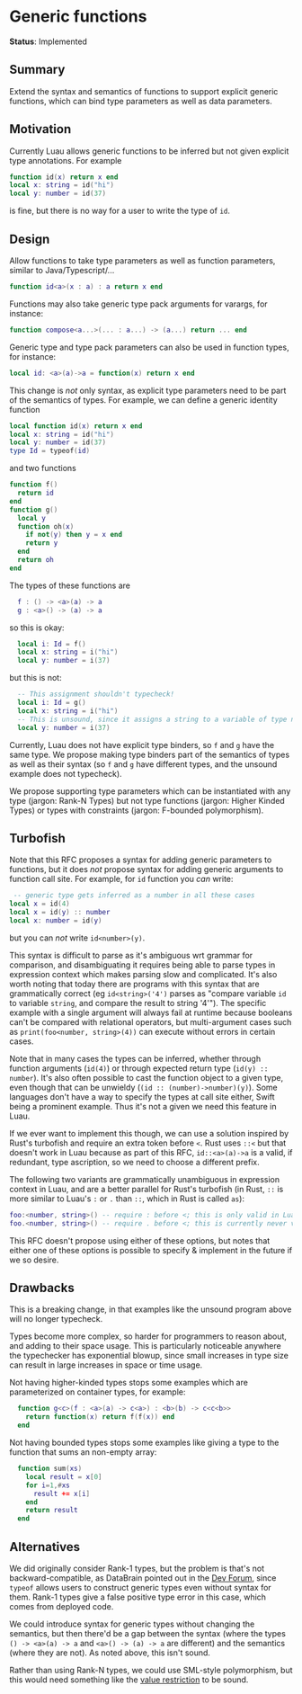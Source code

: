 # Generic functions

**Status**: Implemented

## Summary

Extend the syntax and semantics of functions to support explicit generic functions, which can bind type parameters as well as data parameters.

## Motivation

Currently Luau allows generic functions to be inferred but not given explicit type annotations. For example

```lua
function id(x) return x end
local x: string = id("hi")
local y: number = id(37)
```

is fine, but there is no way for a user to write the type of `id`.

## Design

Allow functions to take type parameters as well as function parameters, similar to Java/Typescript/...

```lua
function id<a>(x : a) : a return x end
```

Functions may also take generic type pack arguments for varargs, for instance:

```lua
function compose<a...>(... : a...) -> (a...) return ... end
```

Generic type and type pack parameters can also be used in function types, for instance:

```lua
local id: <a>(a)->a = function(x) return x end
```

This change is *not* only syntax, as explicit type parameters need to be part of the semantics of types. For example, we can define a generic identity function

```lua
local function id(x) return x end
local x: string = id("hi")
local y: number = id(37)
type Id = typeof(id)
```

and two functions 

```lua
function f()
  return id
end
function g()
  local y
  function oh(x)
    if not(y) then y = x end
    return y
  end
  return oh
end
```

The types of these functions are

```lua
  f : () -> <a>(a) -> a
  g : <a>() -> (a) -> a
```

so this is okay:

```lua
  local i: Id = f()
  local x: string = i("hi")
  local y: number = i(37)
```

but this is not:

```lua
  -- This assignment shouldn't typecheck!
  local i: Id = g()
  local x: string = i("hi")
  -- This is unsound, since it assigns a string to a variable of type number
  local y: number = i(37)
```

Currently, Luau does not have explicit type binders, so `f` and `g` have the same type. We propose making type binders part of the semantics of types as well as their syntax (so `f` and `g` have different types, and the unsound example does not typecheck).

We propose supporting type parameters which can be instantiated with any type (jargon: Rank-N Types) but not type functions (jargon: Higher Kinded Types) or types with constraints (jargon: F-bounded polymorphism).

## Turbofish

Note that this RFC proposes a syntax for adding generic parameters to functions, but it does *not* propose syntax for adding generic arguments to function call site. For example, for `id` function you *can* write:

```lua
 -- generic type gets inferred as a number in all these cases
local x = id(4)
local x = id(y) :: number
local x: number = id(y)
```

but you can *not* write `id<number>(y)`.

This syntax is difficult to parse as it's ambiguous wrt grammar for comparison, and disambiguating it requires being able to parse types in expression context which makes parsing slow and complicated. It's also worth noting that today there are programs with this syntax that are grammatically correct (eg `id<string>('4')` parses as "compare variable `id` to variable `string`, and compare the result to string '4'"). The specific example with a single argument will always fail at runtime because booleans can't be compared with relational operators, but multi-argument cases such as `print(foo<number, string>(4))` can execute without errors in certain cases.

Note that in many cases the types can be inferred, whether through function arguments (`id(4)`) or through expected return type (`id(y) :: number`). It's also often possible to cast the function object to a given type, even though that can be unwieldy (`(id :: (number)->number)(y)`). Some languages don't have a way to specify the types at call site either, Swift being a prominent example. Thus it's not a given we need this feature in Luau.

If we ever want to implement this though, we can use a solution inspired by Rust's turbofish and require an extra token before `<`. Rust uses `::<` but that doesn't work in Luau because as part of this RFC, `id::<a>(a)->a` is a valid, if redundant, type ascription, so we need to choose a different prefix.

The following two variants are grammatically unambiguous in expression context in Luau, and are a better parallel for Rust's turbofish (in Rust, `::` is more similar to Luau's `:` or `.` than `::`, which in Rust is called `as`):

```lua
foo:<number, string>() -- require : before <; this is only valid in Luau in variable declaration context, so it's safe to use in expression context
foo.<number, string>() -- require . before <; this is currently never valid in Luau
```

This RFC doesn't propose using either of these options, but notes that either one of these options is possible to specify & implement in the future if we so desire.

## Drawbacks

This is a breaking change, in that examples like the unsound program above will no longer typecheck.

Types become more complex, so harder for programmers to reason about, and adding to their space usage. This is particularly noticeable anywhere the typechecker has exponential blowup, since small increases in type size can result in large increases in space or time usage.

Not having higher-kinded types stops some examples which are parameterized on container types, for example:

```lua
  function g<c>(f : <a>(a) -> c<a>) : <b>(b) -> c<c<b>>
    return function(x) return f(f(x)) end
  end
```

Not having bounded types stops some examples like giving a type to the function that sums an non-empty array:

```lua
  function sum(xs)
    local result = x[0]
    for i=1,#xs
      result += x[i]
    end
    return result
  end
```

## Alternatives

We did originally consider Rank-1 types, but the problem is that's not backward-compatible, as DataBrain pointed out in the [Dev Forum](https://devforum.roblox.com/t/luau-recap-march-2021/1141387/29), since `typeof` allows users to construct generic types even without syntax for them. Rank-1 types give a false positive type error in this case, which comes from deployed code.

We could introduce syntax for generic types without changing the semantics, but then there'd be a gap between the syntax (where the types `() -> <a>(a) -> a` and `<a>() -> (a) -> a` are different) and the semantics (where they are not). As noted above, this isn't sound.

Rather than using Rank-N types, we could use SML-style polymorphism, but this would need something like the [value restriction](http://users.cis.fiu.edu/~smithg/cop4555/valrestr.html) to be sound.
